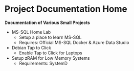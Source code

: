 


# Project Documentation Home  
**Documentation of Various Small Projects**  
* MS-SQL Home Lab
  * Setup a place to learn MS-SQL
  * Requires: Official MS-SQL Docker & Azure Data Studio
* Debian Tap to Click
  * Enable Tap to Click for Laptops
* Setup zRAM for Low Memory Systems
  * Requirements: SystemD  

